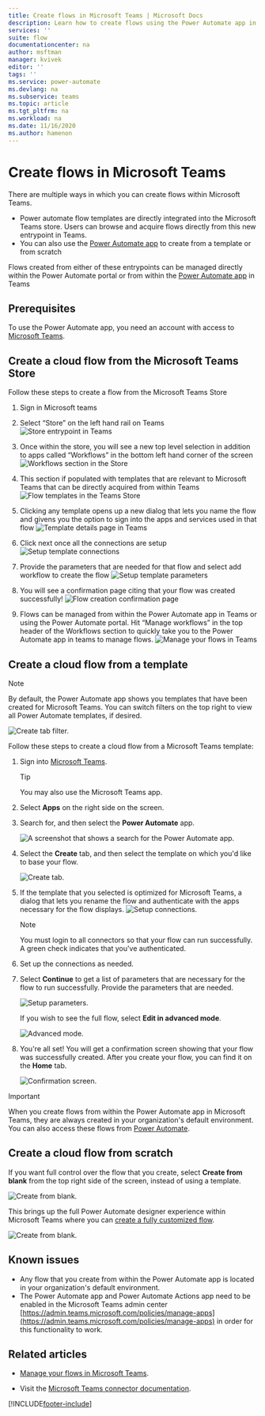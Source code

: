 ```yaml
---
title: Create flows in Microsoft Teams | Microsoft Docs
description: Learn how to create flows using the Power Automate app in Microsoft Teams
services: ''
suite: flow
documentationcenter: na
author: msftman
manager: kvivek
editor: ''
tags: ''
ms.service: power-automate
ms.devlang: na
ms.subservice: teams
ms.topic: article
ms.tgt_pltfrm: na
ms.workload: na
ms.date: 11/16/2020
ms.author: hamenon
---
```


# Create flows in Microsoft Teams

There are multiple ways in which you can create flows within Microsoft Teams.

- Power automate flow templates are directly integrated into the Microsoft Teams store. Users can browse and acquire flows directly from this new entrypoint in Teams.
- You can also use the [Power Automate app](./install-teams-app.md) to create from a template or from scratch

Flows created from either of these entrypoints can be managed directly within the Power Automate portal or from within the [Power Automate app](./install-teams-app.md) in Teams

## Prerequisites

To use the Power Automate app, you need an account with access to [Microsoft Teams](https://teams.microsoft.com).

## Create a cloud flow from the Microsoft Teams Store

Follow these steps to create a flow from the Microsoft Teams Store

1.	Sign in Microsoft teams

2.	Select “Store” on the left hand rail on Teams  
![Store entrypoint in Teams](../media/power-automate-teams-app-create/Store-1.png)

3.	Once within the store, you will see a new top level selection in addition to apps called “Workflows” in the bottom left hand corner of the screen
![Workflows section in the Store](../media/power-automate-teams-app-create/Store-2.png)
 
4.	This section if populated with templates that are relevant to Microsoft Teams that can be directly acquired from within Teams
![Flow templates in the Teams Store](../media/power-automate-teams-app-create/store.jpg)
 
5.	Clicking any template opens up a new dialog that lets you name the flow and givens you the option to sign into the apps and services used in that flow
![Template details page in Teams](../media/power-automate-teams-app-create/Store-4.png)
 
6.	Click next once all the connections are setup
![Setup template connections](../media/power-automate-teams-app-create/Store-5.png)
 
7.	Provide the parameters that are needed for that flow and select add workflow to create the flow
![Setup template parameters](../media/power-automate-teams-app-create/Store-6.png)
 
8.	You will see a confirmation page citing that your flow was created successfully!
![Flow creation confirmation page](../media/power-automate-teams-app-create/Store-7.png)
 
9.	Flows can be managed from within the Power Automate app in Teams or using the Power Automate portal. Hit “Manage workflows” in the top header of the Workflows section to quickly take you to the Power Automate app in teams to manage flows.
![Manage your flows in Teams](../media/power-automate-teams-app-create/Store-8.png) 

## Create a cloud flow from a template

>[!NOTE]
>By default, the Power Automate app shows you templates that have been created for Microsoft Teams. You can switch filters on the top right to view all Power Automate templates, if desired.
 
![Create tab filter.](../media/power-automate-teams-app-create/create-filter.png)

Follow these steps to create a cloud flow from a Microsoft Teams template:

1. Sign into [Microsoft Teams](Https://Teams.Microsoft.com).

   >[!TIP]
   >You may also use the Microsoft Teams app.

1. Select **Apps** on the right side on the screen.
1. Search for, and then select the **Power Automate** app.

   ![A screenshot that shows a search for the Power Automate app.](../media/power-automate-teams-app-create/search-app.png)

1. Select the **Create** tab, and then select the template on which you'd like to base your flow.

   ![Create tab.](../media/power-automate-teams-app-create/create-tab.png)

1. If the template that you selected is optimized for Microsoft Teams, a dialog that lets you rename the flow and authenticate with the apps necessary for the flow displays.
   ![Setup connections.](../media/power-automate-teams-app-create/template1.png)

   >[!NOTE]
   >You must login to all connectors so that your flow can run successfully. A green check indicates that you've authenticated.

1. Set up the connections as needed.

1. Select **Continue** to get a list of parameters that are necessary for the flow to run successfully. Provide the parameters that are needed.
   
   ![Setup parameters.](../media/power-automate-teams-app-create/template2.png)

   If you wish to see the full flow, select **Edit in advanced mode**.
   
   ![Advanced mode.](../media/power-automate-teams-app-create/template-advanced.png)

1. You're all set! You will get a confirmation screen showing that your flow was successfully created. After you create your flow, you can find it on the **Home** tab.

   ![Confirmation screen.](../media/power-automate-teams-app-create/template3.png)

>[!IMPORTANT]
>When you create flows from within the Power Automate app in Microsoft Teams, they are always created in your organization's default environment. You can also access these flows from [Power Automate](https://flow.microsoft.com).

## Create a cloud flow from scratch

If you want full control over the flow that you create, select **Create from blank** from the top right side of the screen, instead of using a template.

   ![Create from blank.](../media/power-automate-teams-app-create/create-blank.png)

This brings up the full Power Automate designer experience within Microsoft Teams where you can [create a fully customized flow](../get-started-logic-flow.md).

   ![Create from blank.](../media/power-automate-teams-app-create/full-editor.png)


## Known issues

- Any flow that you create from within the Power Automate app is located in your organization's default environment.
- The Power Automate app and Power Automate Actions app need to be enabled in the Microsoft Teams admin center [https://admin.teams.microsoft.com/policies/manage-apps](https://admin.teams.microsoft.com/policies/manage-apps) in order for this functionality to work.

## Related articles
- [Manage your flows in Microsoft Teams](./teams-app-home.md).

- Visit the [Microsoft Teams connector documentation](/connectors/teams/).




[!INCLUDE[footer-include](../includes/footer-banner.md)]